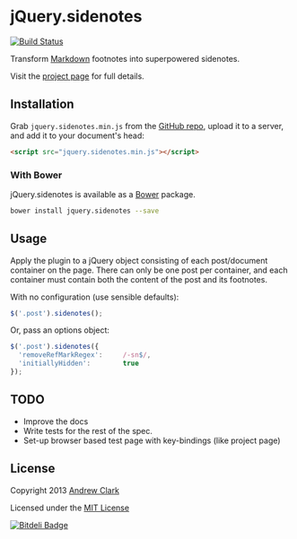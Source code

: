 # jQuery.sidenotes

[![Build Status](https://travis-ci.org/acdlite/jquery.sidenotes.png?branch=master)](https://travis-ci.org/acdlite/jquery.sidenotes)

Transform [Markdown](http://daringfireball.net/projects/markdown/) footnotes into superpowered sidenotes.

Visit the [project page](http://acdlite.github.io/jquery.sidenotes/) for full details.

## Installation

Grab `jquery.sidenotes.min.js` from the [GitHub repo](https://github.com/acdlite/jquery.sidenotes), upload it to a server, and add it to your document's head:

```html
<script src="jquery.sidenotes.min.js"></script>
```

### With Bower

jQuery.sidenotes is available as a [Bower](http://bower.io) package.

```bash
bower install jquery.sidenotes --save
```

## Usage

Apply the plugin to a jQuery object consisting of each post/document container on the page. There can only be one post per container, and each container must contain both the content of the post and its footnotes.

With no configuration (use sensible defaults):

```javascript
$('.post').sidenotes();
```

Or, pass an options object:

```javascript
$('.post').sidenotes({
  'removeRefMarkRegex':     /-sn$/,
  'initiallyHidden':        true
});
```

## TODO

- Improve the docs
- Write tests for the rest of the spec.
- Set-up browser based test page with key-bindings (like project page)

## License

Copyright 2013
[Andrew Clark](http://andrewphilipclark.com)

Licensed under the [MIT License](http://opensource.org/licenses/MIT)


[![Bitdeli Badge](https://d2weczhvl823v0.cloudfront.net/acdlite/jquery.sidenotes/trend.png)](https://bitdeli.com/free "Bitdeli Badge")

